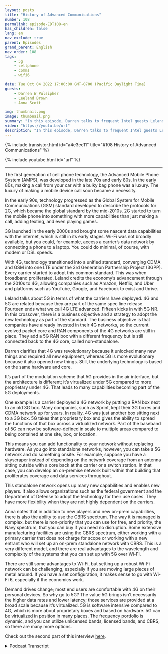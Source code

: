```yaml
---
layout: posts
title: "History of Advanced Communications"
number: 108
permalink: episode-EDT108-en
has_children: false
lang: en
nav_exclude: true
parent: Episodes
grand_parent: English
nav_order: 108
tags:
    - 5g
    - cellphone
    - comms
    - wifi6

date: Tue Oct 04 2022 17:00:00 GMT-0700 (Pacific Daylight Time)
guests:
    - Darren W Pulsipher
    - Leeland Brown
    - Anna Scott

img: thumbnail.png
image: thumbnail.png
summary: "In this episode, Darren talks to frequent Intel guests Leland Brown, Principal Engineer: Technical Director of Advanced Communications, and Dr. Anna Scott, Chief Edge Architect for Public Sector, about the history of advanced comms."
video: "https://youtu.be/url"
description: "In this episode, Darren talks to frequent Intel guests Leland Brown, Principal Engineer: Technical Director of Advanced Communications, and Dr. Anna Scott, Chief Edge Architect for Public Sector, about the history of advanced comms."
---
```


<div>
{% include transistor.html id="a4e3ec11" title="#108 History of Advanced Communications" %}

{% include youtube.html id="url" %}
</div>

---

The first generation of cell phone technology, the Advanced Mobile Phone System (AMPS), was developed in the late 70s and early 80s. In the early 80s, making a call from your car with a bulky bag phone was a luxury. The luxury of making a mobile device call soon became a necessity.

In the early 90s, technology progressed as the Global System for Mobile Communications (GSM) standard developed to describe the protocols for 2G, which became the global standard by the mid-2010s. 2G started to turn the mobile phone into something with more capabilities than just making a call, adding texting, and even playing games.

3G launched in the early 2000s and brought some nascent data capabilities with the internet, which is still in its early stages. Wi-Fi was not broadly available, but you could, for example, access a carrier’s data network by connecting a phone to a laptop. You could do minimal, of course, with modem or DSL speeds.

With 4G, technology transitioned into a unified standard, converging CDMA and GSM into one LTE under the 3rd Generation Partnership Project (3GPP). Every carrier started to adopt this common standard. This was when broadband proliferated. Leland credits the economy’s advancement through the 2010s to 4G, allowing companies such as Amazon, Netflix, and Uber and platforms such as YouTube, Google, and Facebook to exist and thrive.

Leland talks about 5G in terms of what the carriers have deployed. 4G and 5G are related because they are part of the same spec line release. Fourteen ends what we call 4G LTE advanced. Fifteen kicks in with 5G NR. In this crossover, there is a business objective and a strategy to adopt the new technology as part of the standard. The business objective is that companies have already invested in their 4G networks, so the current evolved packet core and RAN components of the 4G networks are still in place. They add a 5G RAN box with a different frequency but is still connected back to the 4G core, called non-standalone.

Darren clarifies that 4G was revolutionary because it unlocked many new things and required all new equipment, whereas 5G is more evolutionary because it also opened new things. Still, the underlying technology is based on the same hardware and core.

It’s part of the modulation scheme that 5G provides in the air interface, but the architecture is different; it’s virtualized under 5G compared to more proprietary under 4G. That leads to many capabilities becoming part of the 5G deployments.

One example is a carrier deployed a 4G network by putting a RAN box next to an old 3G box. Many companies, such as Sprint, kept their 3G boxes and CDMA network up for years. In reality, 4G was just another box sitting next to a 3G box. 5G takes that proprietary box and gives the ability to spread the functions of that box across a virtualized network. Part of the baseband of 5G can now be software-defined in scale to multiple areas compared to being contained at one site, box, or location.

This means you can add functionality to your network without replacing hardware. As you go into standalone networks, however, you can take a 5G network and do something onsite. For example, suppose you have a skyscraper instead of depending on the network coverage from an antenna sitting outside with a core back at the carrier or a switch station. In that case, you can develop an on-premise network built within that building that proliferates coverage and data services throughout.

This standalone network opens up many new capabilities and enables new players. It also allows organizations such as the federal government and the Department of Defense to adopt the technology for their use cases. They have more flexibility when they are not highly dependent on the carriers.

Anna notes that in addition to new players and new on-prem capabilities, there is also the ability to use the CBRS spectrum. The way it is managed is complex, but there is non-priority that you can use for free, and priority, the Navy spectrum, that you can buy if you need no disruption. Some extensive manufacturing facilities are using the CBRS spectrum, either working with a primary carrier that does not charge for scope or working with a new entrant who will set up an on-prem standalone network with CBRS. This is a very different model, and there are real advantages to the wavelength and complexity of the systems that you can set up with 5G over Wi-Fi.

There are still some advantages to Wi-Fi, but setting up a robust Wi-Fi network can be challenging, especially if you are moving large pieces of metal around. If you have a set configuration, it makes sense to go with Wi-Fi 6, especially if the economics work.

Demand drives change; most end users are comfortable with 4G on their personal devices. So why go to 5G? The value 5G brings isn’t necessarily the higher data rates and lower latency; those services are provided at a broad scale because it’s virtualized. 5G is software intensive compared to 4G, which is more about proprietary boxes and based on hardware. 5G can be virtualized in position in many places. The frequency portfolio is dynamic, and you can utilize unlicensed bands, licensed bands, and CBRS, so there are many more options.

Check out the second part of this interview [here](episode-EDT109).



<details>
<summary> Podcast Transcript </summary>

<p></p>

</details>
